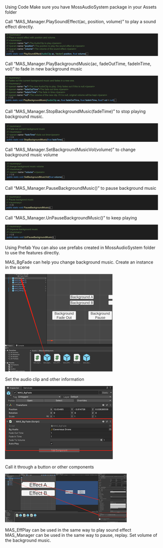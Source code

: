 Using Code
Make sure you have MossAudioSystem package in your Assets folder

Call “MAS_Manager.PlaySoundEffect(ac, position, volume)” to play a sound effect directly.

![alt text](https://github.com/chewingF/MossAusioSys/blob/main/Readme%20Imgae/Image1.png?raw=true)

Call “MAS_Manager.PlayBackgroundMusic(ac, fadeOutTime, fadeInTime, vol)” to fade in new background music

![alt text](https://github.com/chewingF/MossAusioSys/blob/main/Readme%20Imgae/Image2.png?raw=true)

Call “MAS_Manager.StopBackgroundMusic(fadeTime)” to stop playing background music.

![alt text](https://github.com/chewingF/MossAusioSys/blob/main/Readme%20Imgae/Image3.png?raw=true)

Call “MAS_Manager.SetBackgroundMusicVol(volume)” to change background music volume

![alt text](https://github.com/chewingF/MossAusioSys/blob/main/Readme%20Imgae/Image4.png?raw=true)

Call “MAS_Manager.PauseBackgroundMusic()” to pause background music

![alt text](https://github.com/chewingF/MossAusioSys/blob/main/Readme%20Imgae/Image5.png?raw=true)

Call “MAS_Manager.UnPauseBackgroundMusic()” to keep playing

![alt text](https://github.com/chewingF/MossAusioSys/blob/main/Readme%20Imgae/Image6.png?raw=true)


Using Prefab
You can also use prefabs created in MossAudioSystem folder to use the features directly.

MAS_BgFade can help you change background music. 
Create an instance in the scene

![alt text](https://github.com/chewingF/MossAusioSys/blob/main/Readme%20Imgae/Image7.png?raw=true)

Set the audio clip and other information

![alt text](https://github.com/chewingF/MossAusioSys/blob/main/Readme%20Imgae/Image8.png?raw=true)

Call it through a button or other components

![alt text](https://github.com/chewingF/MossAusioSys/blob/main/Readme%20Imgae/Image9.png?raw=true)


MAS_EffPlay can be used in the same way to play sound effect
MAS_Manager can be used in the same way to pause, replay. Set volume of the background music.




